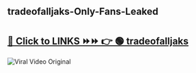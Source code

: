 
 ## tradeofalljaks-Only-Fans-Leaked

# <h2><a href="https://clipsfans.com/tradeofalljaks&ref=git">🔗 Click to LINKS ⏩⏩ 👉 🟢 tradeofalljaks </a></h2>

<a href="https://clipsfans.com/tradeofalljaks&ref=git" rel="nofollow" data-target="animated-image.originalLink"><img src="https://i.ibb.co.com/xMMVF88/686577567.gif" alt="Viral Video Original" style="max-width: 100%; display: inline-block;" data-target="animated-image.originalImage"></a>
